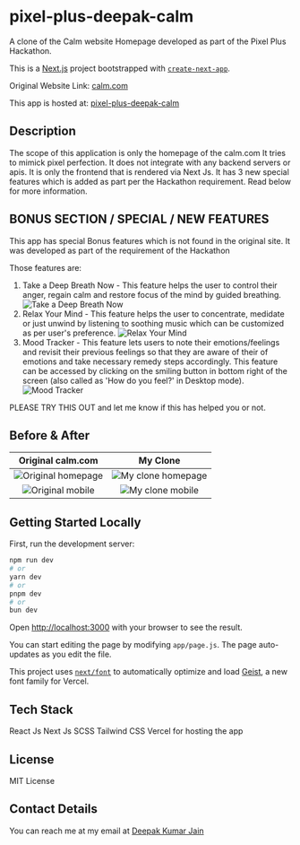 
# pixel-plus-deepak-calm
A clone of the Calm website Homepage developed as part of the Pixel Plus Hackathon.

This is a [Next.js](https://nextjs.org) project bootstrapped with [`create-next-app`](https://github.com/vercel/next.js/tree/canary/packages/create-next-app).


Original Website Link: [calm.com](https://www.calm.com/)

This app is hosted at: [pixel-plus-deepak-calm](https://pixel-plus-deepak-calm.vercel.app/)


## Description
The scope of this application is only the homepage of the calm.com
It tries to mimick pixel perfection.
It does not integrate with any backend servers or apis.
It is only the frontend that is rendered via Next Js.
It has 3 new special features which is added as part per the Hackathon requirement. Read below for more information.

## BONUS SECTION / SPECIAL / NEW FEATURES
This app has special Bonus features which is not found in the original site. It was developed as part of the requirement of the Hackathon

Those features are:
1. Take a Deep Breath Now - This feature helps the user to control their anger, regain calm and restore focus of the mind by guided breathing.
![Take a Deep Breath Now](public/screenshots/guidedbreathing.png)
2. Relax Your Mind - This feature helps the user to concentrate, medidate or just unwind by listening to soothing music which can be customized as per user's preference.
![Relax Your Mind](public/screenshots/ambientmixer.png)
3. Mood Tracker - This feature lets users to note their emotions/feelings and revisit their previous feelings so that they are aware of their of emotions and take necessary remedy steps accordingly. This feature can be accessed by clicking on the smiling button in bottom right of the screen (also called as 'How do you feel?' in Desktop mode).
![Mood Tracker](public/screenshots/moodtracker.png)

PLEASE TRY THIS OUT and let me know if this has helped you or not.


## Before & After

| Original calm.com | My Clone |
| :---------------: | :------: |
| ![Original homepage](public/screenshots/homepage_desktop.png) | ![My clone homepage](public/screenshots/clone-desktop.png) |
| ![Original mobile](public/screenshots/homepage_mobile_430px.png)   | ![My clone mobile](public/screenshots/clone_homepage_mobile_430px.png)   |


## Getting Started Locally

First, run the development server:

```bash
npm run dev
# or
yarn dev
# or
pnpm dev
# or
bun dev
```

Open [http://localhost:3000](http://localhost:3000) with your browser to see the result.

You can start editing the page by modifying `app/page.js`. The page auto-updates as you edit the file.

This project uses [`next/font`](https://nextjs.org/docs/app/building-your-application/optimizing/fonts) to automatically optimize and load [Geist](https://vercel.com/font), a new font family for Vercel.


## Tech Stack
React Js
Next Js
SCSS
Tailwind CSS
Vercel for hosting the app


## License
MIT License


## Contact Details
You can reach me at my email at [Deepak Kumar Jain](mailto:deepakkumarjain21@gmail.com)
